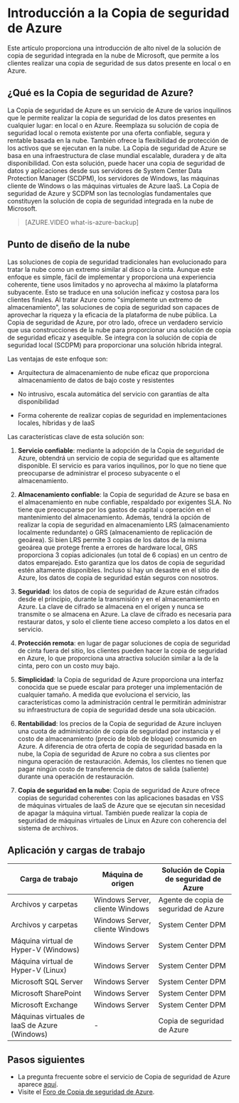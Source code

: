 <properties
	pageTitle="Introducción a la Copia de seguridad de Azure"
	description="Este artículo proporciona información general sobre el servicio de copia de seguridad de Azure que permite a los clientes realizar copias de seguridad en Azure."
	services="backup"
	documentationCenter=""
	authors="trinadhk"
	manager="shreeshd"
	editor="tysonn"/>

<tags
	ms.service="backup"
	ms.workload="storage-backup-recovery"
	ms.tgt_pltfrm="na"
	ms.devlang="na"
	ms.topic="article"
	ms.date="07/13/2015"
	ms.author="trinadhk"/>

# Introducción a la Copia de seguridad de Azure
Este artículo proporciona una introducción de alto nivel de la solución de copia de seguridad integrada en la nube de Microsoft, que permite a los clientes realizar una copia de seguridad de sus datos presente en local o en Azure.

## ¿Qué es la Copia de seguridad de Azure?
La Copia de seguridad de Azure es un servicio de Azure de varios inquilinos que le permite realizar la copia de seguridad de los datos presentes en cualquier lugar: en local o en Azure. Reemplaza su solución de copia de seguridad local o remota existente por una oferta confiable, segura y rentable basada en la nube. También ofrece la flexibilidad de protección de los activos que se ejecutan en la nube. La Copia de seguridad de Azure se basa en una infraestructura de clase mundial escalable, duradera y de alta disponibilidad. Con esta solución, puede hacer una copia de seguridad de datos y aplicaciones desde sus servidores de System Center Data Protection Manager (SCDPM), los servidores de Windows, las máquinas cliente de Windows o las máquinas virtuales de Azure IaaS. La Copia de seguridad de Azure y SCDPM son las tecnologías fundamentales que constituyen la solución de copia de seguridad integrada en la nube de Microsoft.

> [AZURE.VIDEO what-is-azure-backup]

## Punto de diseño de la nube
Las soluciones de copia de seguridad tradicionales han evolucionado para tratar la nube como un extremo similar al disco o la cinta. Aunque este enfoque es simple, fácil de implementar y proporciona una experiencia coherente, tiene usos limitados y no aprovecha al máximo la plataforma subyacente. Esto se traduce en una solución ineficaz y costosa para los clientes finales. Al tratar Azure como "simplemente un extremo de almacenamiento", las soluciones de copia de seguridad son capaces de aprovechar la riqueza y la eficacia de la plataforma de nube pública. La Copia de seguridad de Azure, por otro lado, ofrece un verdadero servicio que usa construcciones de la nube para proporcionar una solución de copia de seguridad eficaz y asequible. Se integra con la solución de copia de seguridad local (SCDPM) para proporcionar una solución híbrida integral.

Las ventajas de este enfoque son:

+ Arquitectura de almacenamiento de nube eficaz que proporciona almacenamiento de datos de bajo coste y resistentes

+ No intrusivo, escala automática del servicio con garantías de alta disponibilidad

+ Forma coherente de realizar copias de seguridad en implementaciones locales, híbridas y de IaaS

Las características clave de esta solución son:

1. **Servicio confiable**: mediante la adopción de la Copia de seguridad de Azure, obtendrá un servicio de copia de seguridad que es altamente disponible. El servicio es para varios inquilinos, por lo que no tiene que preocuparse de administrar el proceso subyacente o el almacenamiento.

2. **Almacenamiento confiable**: la Copia de seguridad de Azure se basa en el almacenamiento en nube confiable, respaldado por exigentes SLA. No tiene que preocuparse por los gastos de capital u operación en el mantenimiento del almacenamiento. Además, tendrá la opción de realizar la copia de seguridad en almacenamiento LRS (almacenamiento localmente redundante) o GRS (almacenamiento de replicación de geoárea). Si bien LRS permite 3 copias de los datos de la misma geoárea que protege frente a errores de hardware local, GRS proporciona 3 copias adicionales (un total de 6 copias) en un centro de datos emparejado. Esto garantiza que los datos de copia de seguridad estén altamente disponibles. Incluso si hay un desastre en el sitio de Azure, los datos de copia de seguridad están seguros con nosotros.

3. **Seguridad**: los datos de copia de seguridad de Azure están cifrados desde el principio, durante la transmisión y en el almacenamiento en Azure. La clave de cifrado se almacena en el origen y nunca se transmite o se almacena en Azure. La clave de cifrado es necesaria para restaurar datos, y solo el cliente tiene acceso completo a los datos en el servicio.

4. **Protección remota**: en lugar de pagar soluciones de copia de seguridad de cinta fuera del sitio, los clientes pueden hacer la copia de seguridad en Azure, lo que proporciona una atractiva solución similar a la de la cinta, pero con un costo muy bajo.

5. **Simplicidad**: la Copia de seguridad de Azure proporciona una interfaz conocida que se puede escalar para proteger una implementación de cualquier tamaño. A medida que evoluciona el servicio, las características como la administración central le permitirán administrar su infraestructura de copia de seguridad desde una sola ubicación.

6. **Rentabilidad**: los precios de la Copia de seguridad de Azure incluyen una cuota de administración de copia de seguridad por instancia y el costo de almacenamiento (precio de blob de bloque) consumido en Azure. A diferencia de otra oferta de copia de seguridad basada en la nube, la Copia de seguridad de Azure no cobra a sus clientes por ninguna operación de restauración. Además, los clientes no tienen que pagar ningún costo de transferencia de datos de salida (saliente) durante una operación de restauración.

7. **Copia de seguridad en la nube**: Copia de seguridad de Azure ofrece copias de seguridad coherentes con las aplicaciones basadas en VSS de máquinas virtuales de IaaS de Azure que se ejecutan sin necesidad de apagar la máquina virtual. También puede realizar la copia de seguridad de máquinas virtuales de Linux en Azure con coherencia del sistema de archivos.


## Aplicación y cargas de trabajo

| Carga de trabajo | Máquina de origen | Solución de Copia de seguridad de Azure |
| --- | --- |---|
| Archivos y carpetas | Windows Server, cliente Windows | Agente de copia de seguridad de Azure |
| Archivos y carpetas | Windows Server, cliente Windows | System Center DPM |
| Máquina virtual de Hyper-V (Windows) | Windows Server | System Center DPM |
| Máquina virtual de Hyper-V (Linux) | Windows Server | System Center DPM |
| Microsoft SQL Server | Windows Server | System Center DPM |
| Microsoft SharePoint | Windows Server | System Center DPM |
| Microsoft Exchange | Windows Server | System Center DPM |
| Máquinas virtuales de IaaS de Azure (Windows) | - | Copia de seguridad de Azure || Máquinas virtuales de IaaS de Azure (Linux) | - | Copia de seguridad de Azure |

## Pasos siguientes
+ La pregunta frecuente sobre el servicio de Copia de seguridad de Azure aparece [aquí](backup-azure-backup-faq.md).
+ Visite el [Foro de Copia de seguridad de Azure](http://go.microsoft.com/fwlink/p/?LinkId=290933).

<!---HONumber=August15_HO6-->